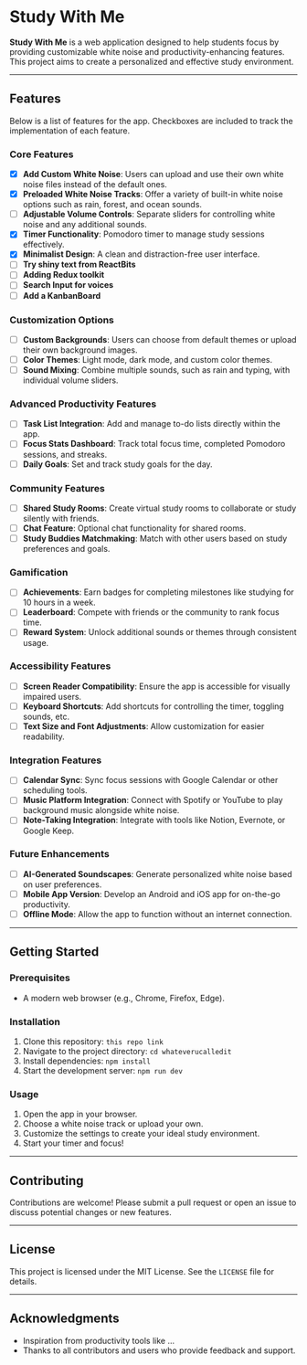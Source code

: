 # Study With Me

**Study With Me** is a web application designed to help students focus by providing customizable white noise and productivity-enhancing features. This project aims to create a personalized and effective study environment.

---

## Features

Below is a list of features for the app. Checkboxes are included to track the implementation of each feature.

### Core Features

- [x] **Add Custom White Noise**: Users can upload and use their own white noise files instead of the default ones.
- [x] **Preloaded White Noise Tracks**: Offer a variety of built-in white noise options such as rain, forest, and ocean sounds.
- [ ] **Adjustable Volume Controls**: Separate sliders for controlling white noise and any additional sounds.
- [x] **Timer Functionality**: Pomodoro timer to manage study sessions effectively.
- [x] **Minimalist Design**: A clean and distraction-free user interface.
- [ ] **Try shiny text from ReactBits**
- [ ] **Adding Redux toolkit**
- [ ] **Search Input for voices**
- [ ] **Add a KanbanBoard**

### Customization Options

- [ ] **Custom Backgrounds**: Users can choose from default themes or upload their own background images.
- [ ] **Color Themes**: Light mode, dark mode, and custom color themes.
- [ ] **Sound Mixing**: Combine multiple sounds, such as rain and typing, with individual volume sliders.

### Advanced Productivity Features

- [ ] **Task List Integration**: Add and manage to-do lists directly within the app.
- [ ] **Focus Stats Dashboard**: Track total focus time, completed Pomodoro sessions, and streaks.
- [ ] **Daily Goals**: Set and track study goals for the day.

### Community Features

- [ ] **Shared Study Rooms**: Create virtual study rooms to collaborate or study silently with friends.
- [ ] **Chat Feature**: Optional chat functionality for shared rooms.
- [ ] **Study Buddies Matchmaking**: Match with other users based on study preferences and goals.

### Gamification

- [ ] **Achievements**: Earn badges for completing milestones like studying for 10 hours in a week.
- [ ] **Leaderboard**: Compete with friends or the community to rank focus time.
- [ ] **Reward System**: Unlock additional sounds or themes through consistent usage.

### Accessibility Features

- [ ] **Screen Reader Compatibility**: Ensure the app is accessible for visually impaired users.
- [ ] **Keyboard Shortcuts**: Add shortcuts for controlling the timer, toggling sounds, etc.
- [ ] **Text Size and Font Adjustments**: Allow customization for easier readability.

### Integration Features

- [ ] **Calendar Sync**: Sync focus sessions with Google Calendar or other scheduling tools.
- [ ] **Music Platform Integration**: Connect with Spotify or YouTube to play background music alongside white noise.
- [ ] **Note-Taking Integration**: Integrate with tools like Notion, Evernote, or Google Keep.

### Future Enhancements

- [ ] **AI-Generated Soundscapes**: Generate personalized white noise based on user preferences.
- [ ] **Mobile App Version**: Develop an Android and iOS app for on-the-go productivity.
- [ ] **Offline Mode**: Allow the app to function without an internet connection.

---

## Getting Started

### Prerequisites

- A modern web browser (e.g., Chrome, Firefox, Edge).

### Installation

1. Clone this repository: `this repo link`
2. Navigate to the project directory: `cd whateverucalledit`
3. Install dependencies: `npm install`
4. Start the development server: `npm run dev`

### Usage

1. Open the app in your browser.
2. Choose a white noise track or upload your own.
3. Customize the settings to create your ideal study environment.
4. Start your timer and focus!

---

## Contributing

Contributions are welcome! Please submit a pull request or open an issue to discuss potential changes or new features.

---

## License

This project is licensed under the MIT License. See the `LICENSE` file for details.

---

## Acknowledgments

- Inspiration from productivity tools like ...
- Thanks to all contributors and users who provide feedback and support.
